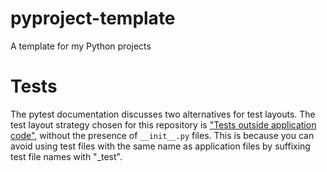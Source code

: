 # pyproject-template

A template for my Python projects

# Tests

The pytest documentation discusses two alternatives for test layouts. The test layout strategy chosen for this repository is ["Tests outside application code"](https://docs.pytest.org/en/6.2.x/goodpractices.html#tests-outside-application-code), without the presence of `__init__.py` files. This is because you can avoid using test files with the same name as application files by suffixing test file names with "_test".
